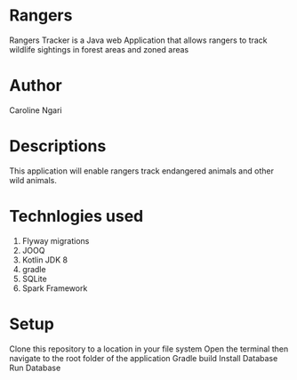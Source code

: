 # Rangers
Rangers Tracker is a Java web Application that allows rangers to track wildlife sightings in forest areas and zoned areas

# Author
Caroline Ngari

# Descriptions
This application will enable rangers track endangered animals and other wild animals.

# Technlogies used 

1. Flyway migrations
2. JOOQ
3. Kotlin JDK 8
4. gradle
5. SQLite
6. Spark Framework

# Setup

Clone this repository to a location in your file system
Open the terminal then navigate to the root folder of the application
Gradle build
Install Database  
Run Database
